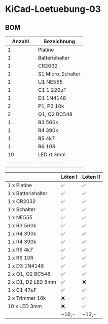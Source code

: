 # KiCad-Loetuebung-03

## BOM

| Anzahl | Bezeichnung | 
| -------- | -------- | 
| 1  |  Platine	  |
|  1 | Batteriehalter	   |
| 1  | CR2032	   |
| 1  |  S1	Micro_Schalter  |
| 1  |  U1 NE555	  |
| 1  |  C1	1	220uF  |
| 1  |  D1	1N4148 |
| 2  | P1, P2 10k   |
| 2  | Q1, Q2 BC548   |
| 1  | R3 560k  |
| 1  | R4 390k   |
| 1  | R5 4k7   |
|  1 |  R6 10R   |
|  10 |  LED rt 3mm  |
| -------- | -------- | 

|	                |Löten I 	   |Löten II|
|--|--|--|
|1 x Platine		|:white_check_mark:|:white_check_mark:|
|1 x Batteriehalter	|:white_check_mark:|:white_check_mark:|
|1 x CR2032		|:white_check_mark:|:white_check_mark:|
|1 x Schalter		|:white_check_mark:|:white_check_mark:|
|1 x NE555		|:white_check_mark:|:white_check_mark:|
|1 x R3	560k		|:white_check_mark:|:white_check_mark:|
|1 x R4	390k		|:white_check_mark:|:white_check_mark:|
|1 x R4	390k		|:white_check_mark:|:white_check_mark:|
|1 x R5	4k7		|:white_check_mark:|:white_check_mark:|
|1 x R6	10R		|:white_check_mark:|:white_check_mark:|
|1 x D3	1N4148		|:white_check_mark:|:white_check_mark:|
|2 x Q1, Q2 BC548	|:white_check_mark:|:white_check_mark:|
|2 x D1, D2 LED	5mm	|:white_check_mark:|:x:|
|1 x C1	47uF		|:white_check_mark:|:white_check_mark:|
|2 x Trimmer 10k	|:x:|:white_check_mark:|
|10 x LED 3mm		|:x:|:white_check_mark:|
|                       |~10,-|~12,-|


